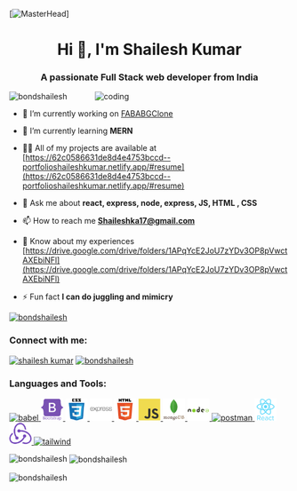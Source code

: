 [![MasterHead](https://res.cloudinary.com/practicaldev/image/fetch/s--tSq3pK63--/c_imagga_scale,f_auto,fl_progressive,h_420,q_auto,w_1000/https://dev-to-uploads.s3.amazonaws.com/i/j71o6fyry39eaz1eyjna.jpg)]
<h1 align="center">Hi 👋, I'm Shailesh Kumar</h1>
<h3 align="center">A passionate Full Stack web developer from India</h3>
<img align='right' alt='coding' width='350' src="https://images.unsplash.com/photo-1498050108023-c5249f4df085?ixlib=rb-1.2.1&ixid=MnwxMjA3fDB8MHxwaG90by1wYWdlfHx8fGVufDB8fHx8&auto=format&fit=crop&w=872&q=80" />

<p align="left"> <img src="https://komarev.com/ghpvc/?username=bondshailesh&label=Profile%20views&color=0e75b6&style=flat" alt="bondshailesh" /> </p>

- 🔭 I’m currently working on [FABABGClone](https://github.com/BondShailesh/fabbag)

- 🌱 I’m currently learning **MERN**

- 👨‍💻 All of my projects are available at [https://62c0586631de8d4e4753bccd--portfolioshaileshkumar.netlify.app/#resume](https://62c0586631de8d4e4753bccd--portfolioshaileshkumar.netlify.app/#resume)

- 💬 Ask me about **react, express, node, express, JS, HTML , CSS**

- 📫 How to reach me **Shaileshka17@gmail.com**

- 📄 Know about my experiences [https://drive.google.com/drive/folders/1APqYcE2JoU7zYDv3OP8pVwctAXEbiNFl](https://drive.google.com/drive/folders/1APqYcE2JoU7zYDv3OP8pVwctAXEbiNFl)

- ⚡ Fun fact **I can do juggling and mimicry**
<p align="left"> <a href="https://github.com/ryo-ma/github-profile-trophy"><img src="https://github-profile-trophy.vercel.app/?username=bondshailesh" alt="bondshailesh" /></a> </p>

<h3 align="left">Connect with me:</h3>
<p align="left">
<a href="https://linkedin.com/in/shailesh-kr" target="blank"><img align="center" src="https://raw.githubusercontent.com/rahuldkjain/github-profile-readme-generator/master/src/images/icons/Social/linked-in-alt.svg" alt="shailesh kumar" height="30" width="40" /></a>
<a href="https://codesandbox.com/bondshailesh" target="blank"><img align="center" src="https://raw.githubusercontent.com/rahuldkjain/github-profile-readme-generator/master/src/images/icons/Social/codesandbox.svg" alt="bondshailesh" height="30" width="40" /></a>
</p>

<h3 align="left">Languages and Tools:</h3>
<p align="left"> <a href="https://babeljs.io/" target="_blank" rel="noreferrer"> <img src="https://www.vectorlogo.zone/logos/babeljs/babeljs-icon.svg" alt="babel" width="40" height="40"/> </a> <a href="https://getbootstrap.com" target="_blank" rel="noreferrer"> <img src="https://raw.githubusercontent.com/devicons/devicon/master/icons/bootstrap/bootstrap-plain-wordmark.svg" alt="bootstrap" width="40" height="40"/> </a> <a href="https://www.w3schools.com/css/" target="_blank" rel="noreferrer"> <img src="https://raw.githubusercontent.com/devicons/devicon/master/icons/css3/css3-original-wordmark.svg" alt="css3" width="40" height="40"/> </a> <a href="https://expressjs.com" target="_blank" rel="noreferrer"> <img src="https://raw.githubusercontent.com/devicons/devicon/master/icons/express/express-original-wordmark.svg" alt="express" width="40" height="40"/> </a> <a href="https://www.w3.org/html/" target="_blank" rel="noreferrer"> <img src="https://raw.githubusercontent.com/devicons/devicon/master/icons/html5/html5-original-wordmark.svg" alt="html5" width="40" height="40"/> </a> <a href="https://developer.mozilla.org/en-US/docs/Web/JavaScript" target="_blank" rel="noreferrer"> <img src="https://raw.githubusercontent.com/devicons/devicon/master/icons/javascript/javascript-original.svg" alt="javascript" width="40" height="40"/> </a> <a href="https://www.mongodb.com/" target="_blank" rel="noreferrer"> <img src="https://raw.githubusercontent.com/devicons/devicon/master/icons/mongodb/mongodb-original-wordmark.svg" alt="mongodb" width="40" height="40"/> </a> <a href="https://nodejs.org" target="_blank" rel="noreferrer"> <img src="https://raw.githubusercontent.com/devicons/devicon/master/icons/nodejs/nodejs-original-wordmark.svg" alt="nodejs" width="40" height="40"/> </a> <a href="https://postman.com" target="_blank" rel="noreferrer"> <img src="https://www.vectorlogo.zone/logos/getpostman/getpostman-icon.svg" alt="postman" width="40" height="40"/> </a> <a href="https://reactjs.org/" target="_blank" rel="noreferrer"> <img src="https://raw.githubusercontent.com/devicons/devicon/master/icons/react/react-original-wordmark.svg" alt="react" width="40" height="40"/> </a> <a href="https://redux.js.org" target="_blank" rel="noreferrer"> <img src="https://raw.githubusercontent.com/devicons/devicon/master/icons/redux/redux-original.svg" alt="redux" width="40" height="40"/> </a> <a href="https://tailwindcss.com/" target="_blank" rel="noreferrer"> <img src="https://www.vectorlogo.zone/logos/tailwindcss/tailwindcss-icon.svg" alt="tailwind" width="40" height="40"/> </a> </p>

<p><img align="left" src="https://github-readme-stats.vercel.app/api/top-langs?username=bondshailesh&show_icons=true&locale=en&layout=compact" alt="bondshailesh" /></p>

<p>&nbsp;<img align="center" src="https://github-readme-stats.vercel.app/api?username=bondshailesh&show_icons=true&locale=en" alt="bondshailesh" /></p>

<p><img align="center" src="https://github-readme-streak-stats.herokuapp.com/?user=bondshailesh&" alt="bondshailesh" /></p>
